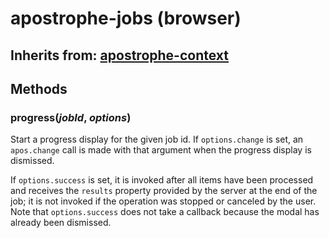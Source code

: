 # apostrophe-jobs (browser)
## Inherits from: [apostrophe-context](../apostrophe-utils/browser-apostrophe-context.md)

## Methods
### progress(*jobId*, *options*)
Start a progress display for the given job id.
If `options.change` is set, an `apos.change` call is
made with that argument when the progress display
is dismissed.

If `options.success` is set, it is
invoked after all items have been processed and
receives the `results` property provided by
the server at the end of the job; it is not invoked
if the operation was stopped or canceled by the user.
Note that `options.success` does not take a callback
because the modal has already been dismissed.
